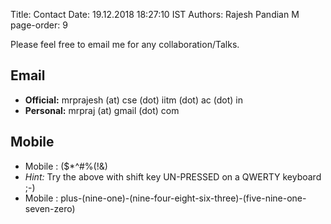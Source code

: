 Title: Contact
Date: 19.12.2018 18:27:10 IST
Authors: Rajesh Pandian M
page-order: 9

<!-- Most of the time, I hang around Twitter (tech updates!). Wherever there is Wi-Fi, I am online on my Gmail. --> 

Please feel free to email me for any collaboration/Talks.

## Email

- **Official:**  mrprajesh (at) cse (dot) iitm (dot) ac (dot) in
- **Personal:**  mrpraj (at) gmail (dot) com


## Mobile

- Mobile : ($*^#%(!&)
- _Hint:_ Try the above with shift key UN-PRESSED on a QWERTY keyboard ;-)
- Mobile : plus-(nine-one)-(nine-four-eight-six-three)-(five-nine-one-seven-zero)

<!--

## Post mail

- SSB 318, TCS Lab, CSE Department,
- IIT Madras, Chennai - 600036
- Tamil Nadu, India.

--> 
